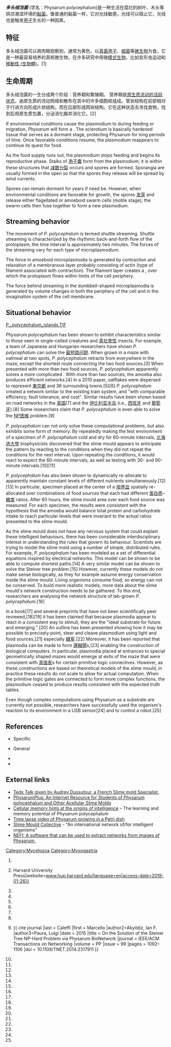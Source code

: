 ***多头绒泡菌*** (学名：Physarum polycephalum)是一种生活在腐烂的树叶、木头等阴凉潮湿环境的[黏菌](../Page/黏菌.md "wikilink")。像普通的黏菌一样，它对光线敏感，光线可以阻止它，光线也是触发[孢子](../Page/孢子.md "wikilink")生长的一种因素。

## 特征

多头绒泡菌可以用肉眼观察到，通常为黄色，以[真菌](../Page/真菌.md "wikilink")[孢子](../Page/孢子.md "wikilink")、[细菌](../Page/细菌.md "wikilink")等[微生物](../Page/微生物.md "wikilink")为食。它是一种最容易培养的真核微生物，在许多研究中用做[模式生物](../Page/模式生物.md "wikilink")，比如变形虫运动和[移動性 (生物體)](https://zh.wikipedia.org/wiki/移動性_\(生物體\) "wikilink")。\[1\]

## 生命周期

多头绒泡菌的一生分成两个阶段：营养期和繁殖期。 营养期是[原生质流动的活跃状态](https://zh.wikipedia.org/wiki/原生质 "wikilink")，由原生质的流动网络和散布在其中的许多细胞核组成。管状结构在前部相对于行进方向形成片状结构，而在后部形成网状结构。它在这种状态去寻找食物，找到后用原生质包裹，分泌消化酶并消化它。\[2\]

If environmental conditions cause the plasmodium to  during feeding or migration, *Physarum* will form a . The sclerotium is basically hardened  tissue that serves as a dormant stage, protecting Physarum for long periods of time. Once favorable conditions resume, the plasmodium reappears to continue its quest for food.

As the food supply runs out, the plasmodium stops feeding and begins its reproductive phase. Stalks of [孢子囊](../Page/孢子囊.md "wikilink") form from the plasmodium; it is within these structures that [减数分裂](../Page/减数分裂.md "wikilink") occurs and spores are formed. Sporangia are usually formed in the open so that the spores they release will be spread by wind currents.

Spores can remain dormant for years if need be. However, when environmental conditions are favorable for growth, the spores [发芽](https://zh.wikipedia.org/wiki/发芽 "wikilink") and release either flagellated or amoeboid swarm cells (motile stage); the swarm cells then fuse together to form a new plasmodium.

## Streaming behavior

The movement of *P. polycephalum* is termed shuttle streaming. Shuttle streaming is characterized by the rhythmic back-and-forth flow of the protoplasm; the time interval is approximately two minutes. The forces of the streaming vary for each type of microplasmodium.

The force in amoeboid microplasmodia is generated by contraction and relaxation of a membranous layer probably consisting of actin (type of filament associated with contraction). The filament layer creates a , over which the protoplasm flows within limits of the cell periphery.

The force behind streaming in the dumbbell-shaped microplasmodia is generated by volume changes in both the periphery of the cell and in the invagination system of the cell membrane.

## Situational behavior

[P._polycephalum_islands.TIF](https://zh.wikipedia.org/wiki/File:P._polycephalum_islands.TIF "fig:P._polycephalum_islands.TIF")

*Physarum polycephalum* has been shown to exhibit characteristics similar to those seen in single-celled creatures and [真社會性](../Page/真社會性.md "wikilink") insects. For example, a team of Japanese and Hungarian researchers have shown *P. polycephalum* can solve the [最短路问题](../Page/最短路问题.md "wikilink"). When grown in a maze with oatmeal at two spots, *P. polycephalum* retracts from everywhere in the maze, except the shortest route connecting the two food sources.\[3\] When presented with more than two food sources, *P. polycephalum* apparently solves a more complicated . With more than two sources, the amoeba also produces efficient networks.\[4\] In a 2010 paper, oatflakes were dispersed to represent [東京都](../Page/東京都.md "wikilink") and 36 surrounding towns.\[5\]\[6\] *P. polycephalum* created a network similar to the existing train system, and "with comparable efficiency, fault tolerance, and cost". Similar results have been shown based on road networks in the [英国](https://zh.wikipedia.org/wiki/英国 "wikilink")\[7\] and the [伊比利亚半岛](../Page/伊比利亚半岛.md "wikilink") (i.e., [西班牙](../Page/西班牙.md "wikilink") and [葡萄牙](../Page/葡萄牙.md "wikilink")).\[8\] Some researchers claim that *P. polycephalum* is even able to solve the [NP困难](../Page/NP困难.md "wikilink")  problem.\[9\]

*P. polycephalum* can not only solve these computational problems, but also exhibits some form of memory. By repeatedly making the test environment of a specimen of *P. polycephalum* cold and dry for 60-minute intervals, [北海道大學](../Page/北海道大學.md "wikilink") biophysicists discovered that the slime mould appears to anticipate the pattern by reacting to the conditions when they did not repeat the conditions for the next interval. Upon repeating the conditions, it would react to expect the 60-minute intervals, as well as testing with 30- and 90-minute intervals.\[10\]\[11\]

*P. polycephalum* has also been shown to dynamically re-allocate to apparently maintain constant levels of different nutrients simultaneously.\[12\]\[13\] In particular, specimen placed at the center of a [培养皿](../Page/培养皿.md "wikilink") spatially re-allocated over combinations of food sources that each had different [蛋白质](../Page/蛋白质.md "wikilink")–[糖类](../Page/糖类.md "wikilink") ratios. After 60 hours, the slime mould area over each food source was measured. For each specimen, the results were consistent with the hypothesis that the amoeba would balance total protein and carbohydrate intake to reach particular levels that were invariant to the actual ratios presented to the slime mould.

As the slime mould does not have any nervous system that could explain these intelligent behaviours, there has been considerable interdisciplinary interest in understanding the rules that govern its behaviour. Scientists are trying to model the slime mold using a number of simple, distributed rules. For example, *P. polycephalum* has been modeled as a set of differential equations inspired by electrical networks. This model can be shown to be able to compute shortest paths.\[14\] A very similar model can be shown to solve the Steiner tree problem.\[15\] However, currently these models do not make sense biologically, as they for example assume energy conservation inside the slime mould. Living organisms consume food, so energy can not be conserved. To build more realistic models, more data about the slime mould's network construction needs to be gathered. To this end, researchers are analysing the network structure of lab-grown *P. polycephalum*.\[16\]

In a book\[17\] and several preprints that have not been scientifically peer reviewed,\[18\]\[19\] it has been claimed that because plasmodia appear to react in a consistent way to stimuli, they are the "ideal substrate for future and emerging ".\[20\] An outline has been presented showing how it may be possible to precisely point, steer and cleave plasmodium using light and food sources,\[21\] especially [纈草](../Page/纈草.md "wikilink").\[22\] Moreover, it has been reported that plasmodia can be made to form [邏輯閘](../Page/邏輯閘.md "wikilink")s,\[23\] enabling the construction of biological computers. In particular, plasmodia placed at entrances to special geometrically shaped mazes would emerge at exits of the maze that were consistent with [真值表](../Page/真值表.md "wikilink")s for certain primitive logic connectives. However, as these constructions are based on theoretical models of the slime mould, in practice these results do not scale to allow for actual computation. When the primitive logic gates are connected to form more complex functions, the plasmodium ceased to produce results consistent with the expected truth tables.

Even though complex computations using Physarum as a substrate are currently not possible, researchers have successfully used the organism's reaction to its environment in a USB sensor\[24\] and to control a robot.\[25\]

## References

  - Specific

<!-- end list -->

  - General

<!-- end list -->

  -
  -
## External links

  - [Tedx Talk given by Audrey Dussutour, a French Slime mold Specialist.](https://www.youtube.com/watch?v=47qiwqKRef0)
  - [PhysarumPlus: An Internet Resource for Students of Physarum polycephalum and Other Acellular Slime Molds](http://www.educationalassistance.org/Physarum/PhysarumPlus.html)
  - [Cellular memory hints at the origins of intelligence](http://www.nature.com/news/2008/080123/full/451385a.html#B2) – The learning and memory potential of Physarum polycephalum
  - [Time lapse video of Physarum growing in a Petri dish](https://www.youtube.com/watch?v=mvBSkt6LhJE)
  - [Slime Mould Collective](http://slimoco.ning.com) - "An international network of/for intelligent organisms"
  - [NEFI: A software that can be used to extract networks from images of Physarum.](http://nefi.mpi-inf.mpg.de)

[Category:Mycetozoa](https://zh.wikipedia.org/wiki/Category:Mycetozoa "wikilink") [Category:Myxogastria](https://zh.wikipedia.org/wiki/Category:Myxogastria "wikilink")

1.

2.   Harvard University Press|website=www.hup.harvard.edu|language=en|access-date=2018-01-26}}

3.

4.

5.

6.

7.

8.

9.  {{ cite journal |last = Caleffi |first = Marcello |author2=Akyildiz, Ian F. |author3=Paura, Luigi |date = 2015 |title = On the Solution of the Steiner Tree NP-Hard Problem via Physarum BioNetwork |journal = IEEE/ACM Transactions on Networking |volume = PP |issue = 99 |pages = 1092–1106 |doi = 10.1109/TNET.2014.2317911 }}

10.

11.

12.

13.

14.

15.
16.

17.

18.

19.

20.
21.
22.

23.
24.

25.